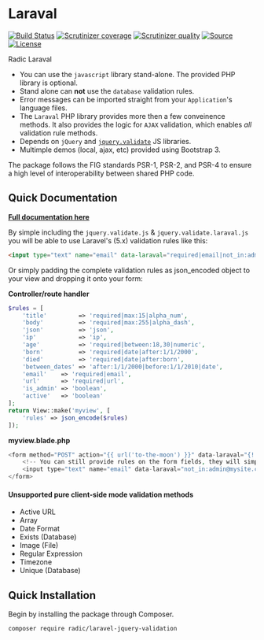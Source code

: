 Laraval
====================

[![Build Status](https://img.shields.io/travis/radic/laravel-jquery-validation.svg?&style=flat-square)](https://travis-ci.org/radic/laravel-jquery-validation)
[![Scrutinizer coverage](https://img.shields.io/scrutinizer/coverage/g/radic/laravel-jquery-validation.svg?&style=flat-square)](https://scrutinizer-ci.com/g/radic/laravel-jquery-validation)
[![Scrutinizer quality](https://img.shields.io/scrutinizer/g/radic/laravel-jquery-validation.svg?&style=flat-square)](https://scrutinizer-ci.com/g/radic/laravel-jquery-validation)
[![Source](http://img.shields.io/badge/source-radic/laravel-jquery-validation-blue.svg?style=flat-square)](https://github.com/radic/laravel-jquery-validation)
[![License](http://img.shields.io/badge/license-MIT-brightgreen.svg?style=flat-square)](https://tldrlegal.com/license/mit-license)

Radic Laraval

- You can use the `javascript` library stand-alone. The provided PHP library is optional.
- Stand alone can **not** use the `database` validation rules.
- Error messages can be imported straight from your `Application`'s language files. 
- The `Laraval` PHP library provides more then a few conveinence methods. It also provides the logic for `AJAX` validation, which enables *all* validation rule methods.
- Depends on `jQuery` and [`jquery.validate`](http://jqueryvalidation.org) JS libraries.
- Multimple demos (local, ajax, etc) provided using Bootstrap 3.
 
The package follows the FIG standards PSR-1, PSR-2, and PSR-4 to ensure a high level of interoperability between shared PHP code.

Quick Documentation
-------------
[**Full documentation here**](http://rob.rad)

By simple including the `jquery.validate.js` & `jquery.validate.laraval.js` you will be able to use Laravel's (5.x) validation rules like this:

```html
<input type="text" name="email" data-laraval="required|email|not_in:admin@mysite.com,manager@mysite.com">
```

Or simply padding the complete validation rules as json_encoded object to your view and dropping it onto your form:

**Controller/route handler**
```php
$rules = [
    'title'         => 'required|max:15|alpha_num',
    'body'          => 'required|max:255|alpha_dash',
    'json'          => 'json',
    'ip'            => 'ip',
    'age'           => 'required|between:18,30|numeric',
    'born'          => 'required|date|after:1/1/2000',
    'died'          => 'required|date|after:born',
    'between_dates' => 'after:1/1/2000|before:1/1/2010|date',
    'email'    => 'required|email',
    'url'      => 'required|url',
    'is_admin' => 'boolean',
    'active'   => 'boolean'
];
return View::make('myview', [
    'rules' => json_encode($rules)
]);
```

**myview.blade.php**
```php
<form method="POST" action="{{ url('to-the-moon') }}" data-laraval="{!! $rules !!}">
    <!-- You can still provide rules on the form fields, they will simply extend the form rules -->
    <input type="text" name="email" data-laraval="not_in:admin@mysite.com,manager@mysite.com">
</form>
```



#### Unsupported pure client-side mode validation methods
- Active URL
- Array
- Date Format
- Exists (Database)
- Image (File)
- Regular Expression
- Timezone
- Unique (Database)



Quick Installation
------------------
Begin by installing the package through Composer.

```bash
composer require radic/laravel-jquery-validation
```


